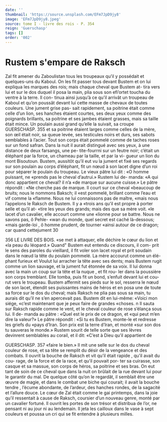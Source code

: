 ```yaml
---
date: ''
thumbnail: 'https://source.unsplash.com/EFm7JpD9jy8'
image: 'EFm7JpD9jy8.jpeg'
source: tome I - livre des rois - P. 354
reign: 'Guerschasp'
tags: []
order: '002'
---
```


# Rustem s'empare de Raksch

Zal fit amener du Zaboulistan tous les troupeaux qu’il y possédait et quelques-uns du Kaboul. On les
fit passer tous devant Bustem et on lui expliqua les marques des rois; mais chaque cheval que Bustem at- tira vers lui et sur le dos duquel il posa la main, plia sous son efi’ortet toucha du ventre à la terre. Il con-
tinua ainsi jusqu’à ce qu’il arrivât un troupeau de
Kaboul et qu’on poussât devant lui cette masse de
chevaux de toutes couleurs. Une jument grise pas- sait rapidement, sa poitrine était comme celle d’un
lion, ses hanches étaient courtes, ses deux yeux comme des poignards brillants, sa poitrine et ses jambes étaient grasses, mais sa taille était mince.
Un poulain aussi grand qu’elle la suivait, sa croupe
GUERSCHASP. 355 et sa poitrine étaient larges comme celles de la
mère, son œil était noir, sa queue levée, ses testicules noirs et durs, ses sabots semblables à l’acier. Tout son corps était pommelé comme de taches roses sur un fond safran. Dans la nuit il aurait distingué avec ses yeux, à une distance de deux farsangs, une pe- tite-fourrni sur un feutre noir; c’était un éléphant
par la force, un chameau par la taille, et par la vi- gueur un lion du mont Bisoutoun. Bustem, aussitôt qu’il eut vu la jument et fixé ses regards sur son poulain au corps d’éléphant, fit un nœud à son lacet
digne d’un roi pour séparer le poulain du troupeau.
Le vieux pâtre lui dit : «O homme puissant, ne «prends pas le cheval d’autrui.» Rustem lui de- manda: «A qui donc appartient ce cheval? il n’a
«de marque sur aucune cuisse.» Le pâtre répondit :
«Ne cherche pas de marque. Il court sur ce cheval «beaucoup de bruits; nous le nommons Baksch; il «est pommelé, brillant comme l’eau et vif comme la
«flamme. Nous ne lui connaissons pas de maître, «mais nous l’appelons le Raksch de Bustem. Il y a
«trois ans qu’il est propre à porter selle et qu’il at-
«tire les yeux des grands; mais des que sa mère voit. «le lacet d’un cavalier, elle accourt comme une «lionne pour se battre. Nous ne savons pas, ô Pehle- «wan du monde, quel secret est caché là-dessous; «mais garde-loi , ô homme prudent, de tourner
«ainsi autour de ce dragon; car quand cettejument 30

356 LE LIVRE DES BOIS.
«se met à attaquer, elle déchire le cœur du lion et «la peau du léopard.»
Quand" Bustem eut entendu ce discours, il com- prit le sens des paroles du vieillard, il fit voler son lacet royal et prit soudain dans le nœud la tête du poulain pommelé. La mère accourut comme un élé-
phant furieux et Voulut lui arracher la tête avec ses dents; mais Bustem rugit comme un lion sauvage, et la jument fut étonnée de sa voix. Il lui donna avec
la main un coup sur la tête et la nuque , et fit rou- ler dans la poussière son corps tremblant. Elle tomba, puis fit un bond, s’enfuit devant lui et cou-
rut vers le troupeau. Bustem affermit ses pieds sur le sol, resserra le nœud de son lacet, étendit ses puissantes mains de héros et en posa une de toute sa force sur le dos du cheval; mais Raksch ne plia pas sous sa main, tu aurais dit qu’il ne s’en apercevait
pas. Bustem dit en lui-même: «Voici mon siége, «c’est maintenant que je peux faire de grandes «choses. n Il sauta sur Raksch rapide comme le vent, et le cheval couleur de rose s’élança sous lui. Il de-
manda au pâtre : «Quel est le prix de ce dragon, et «qui peut m’en dire la valeur?» Le pâtre répondit :
«Si tu es Bustem, monte-le et redresse les griefs du «pays d’Iran. Son prix est la terre d’Iran, et monté
«sur son dos tu sauveras le monde.» Rustem sourit
de telle sorte que ses lèvres devinrent semblables au corail, et il dit: «C’est à Dieu qu’il appartient de

GUERSCHASP. 357 «faire le bien.» Il mit une selle sur le dos du cheval
couleur de rose, et sa tête se remplit du désir de la
vengeance et des combats. Il ouvrit la bouche de Raksch et vit qu’il était rapide , qu’il avait du cou-
rage, de la force et de la race, et qu’il pouvait por-
ter sa cuirasse, son casque et sa massue, son corps de
héros, sa poitrine et ses bras. On eut tant de soin de
ce cheval que dans la nuit on brûlait de la rue devant
lui pour le garantir du mal. De quelque côté qu’on
le regardât, il semblait être une œuvre de magie, et
dans le combat une biche qui courait; il avait la bouche tendre , l’écume abondante, de l’ardeur, des
hanches rondes, de la sagacité et l’allure douce. Le
cœur de Zal était comme le gai printemps, dans la joie qu’il ressentait à cause de Raksch, coursier d’un nouveau genre, monté par un cavalier fortuné. Il ouvrit les portes de son trésor et distribua de l’or,
ne pensant ni au jour ni au lendemain. Il jeta les cailloux dans le vase à sept couleurs et poussa un cri qui se fit entendre à plusieurs milles.
